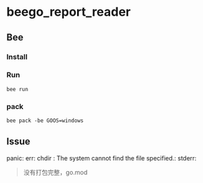# beego_report_reader


## Bee
### Install

### Run

```
bee run
```

### pack

```
bee pack -be GOOS=windows
```

## Issue

panic: err: chdir : The system cannot find the file specified.: stderr:

> 没有打包完整，go.mod